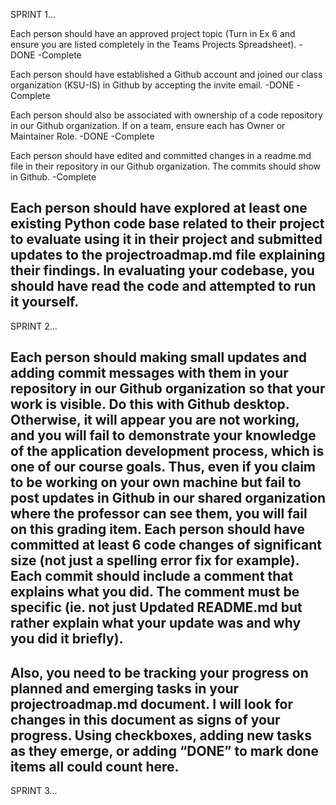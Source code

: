 SPRINT 1...

Each person should have an approved project topic (Turn in Ex 6 and ensure you are listed completely in the Teams Projects Spreadsheet).
  -DONE 
  -Complete
  
Each person should have established a Github account and joined our class organization (KSU-IS) in Github by accepting the invite email.
  -DONE 
  -Complete
  
Each person should also be associated with ownership of a code repository in our Github organization. If on a team, ensure each has Owner or Maintainer Role.
  -DONE
  -Complete
  
Each person should have edited and committed changes in a readme.md file in their repository in our Github organization. The commits should show in Github.
  -Complete
  
Each person should have explored at least one existing Python code base related to their project to evaluate using it in their project and submitted updates to the projectroadmap.md file explaining their findings. In evaluating your codebase, you should have read the code and attempted to run it yourself.
  -
  

SPRINT 2...

Each person should making small updates and adding commit messages with them in your repository in our Github organization so that your work is visible. Do this with Github desktop. Otherwise, it will appear you are not working, and you will fail to demonstrate your knowledge of the application development process, which is one of our course goals. Thus, even if you claim to be working on your own machine but fail to post updates in Github in our shared organization where the professor can see them, you will fail on this grading item. Each person should have committed at least 6 code changes of significant size (not just a spelling error fix for example). Each commit should include a comment that explains what you did. The comment must be specific (ie. not just Updated README.md but rather explain what your update was and why you did it briefly).
- 

Also, you need to be tracking your progress on planned and emerging tasks in your projectroadmap.md document. I will look for changes in this document as signs of your progress. Using checkboxes, adding new tasks as they emerge, or adding “DONE” to mark done items all could count here.
- 


SPRINT 3...
